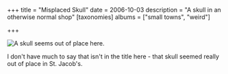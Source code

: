 +++
title = "Misplaced Skull"
date = 2006-10-03
description = "A skull in an otherwise normal shop"
[taxonomies]
albums = ["small towns", "weird"]

+++

![A skull seems out of place here.](/photos/MisplacedSkull.jpg "focus!")

I don't have much to say that isn't in the title here - that skull seemed really out of place in St. Jacob's.
